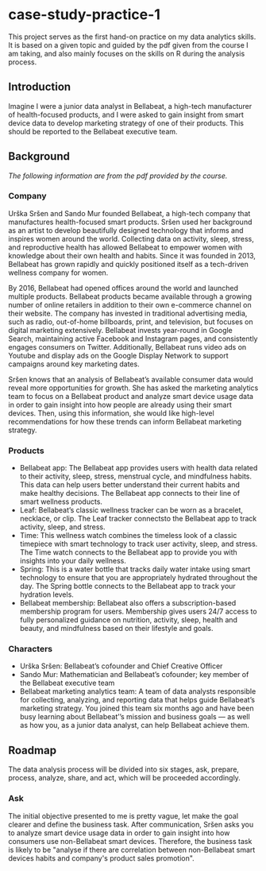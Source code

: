 # case-study-practice-1
This project serves as the first hand-on practice on my data analytics skills. It is based on a given topic and guided by the pdf given from the course I am taking, and also mainly focuses on the skills on R during the analysis process.

## Introduction
Imagine I were a junior data analyst in Bellabeat, a high-tech manufacturer of health-focused products, and I were asked to gain insight from smart device data to develop marketing strategy of one of their products. This should be reported to the Bellabeat executive team.

## Background
*The following information are from the pdf provided by the course.*
### Company
Urška Sršen and Sando Mur founded Bellabeat, a high-tech company that manufactures health-focused smart products. Sršen used her background as an artist to develop beautifully designed technology that informs and inspires women around the world. Collecting data on activity, sleep, stress, and reproductive health has allowed Bellabeat to empower women with knowledge about their own health and habits. Since it was founded in 2013, Bellabeat has grown rapidly and quickly positioned itself as a tech-driven wellness company for women.

By 2016, Bellabeat had opened offices around the world and launched multiple products. Bellabeat products became available through a growing number of online retailers in addition to their own e-commerce channel on their website. The company has invested in traditional advertising media, such as radio, out-of-home billboards, print, and television, but focuses on digital marketing extensively. Bellabeat invests year-round in Google Search, maintaining active Facebook and Instagram pages, and consistently engages consumers on Twitter. Additionally, Bellabeat runs video ads on Youtube and display ads on the Google Display Network to support campaigns around key marketing dates.

Sršen knows that an analysis of Bellabeat’s available consumer data would reveal more opportunities for growth. She has asked the marketing analytics team to focus on a Bellabeat product and analyze smart device usage data in order to gain insight into how people are already using their smart devices. Then, using this information, she would like high-level recommendations for how these trends can inform Bellabeat marketing strategy.

### Products 
* Bellabeat app: The Bellabeat app provides users with health data related to their activity, sleep, stress, menstrual cycle, and mindfulness habits. This data can help users better understand their current habits and
make healthy decisions. The Bellabeat app connects to their line of smart wellness products.
* Leaf: Bellabeat’s classic wellness tracker can be worn as a bracelet, necklace, or clip. The Leaf tracker connectsto the Bellabeat app to track activity, sleep, and stress.
* Time: This wellness watch combines the timeless look of a classic timepiece with smart technology to track user activity, sleep, and stress. The Time watch connects to the Bellabeat app to provide you with insights into your daily wellness.
* Spring: This is a water bottle that tracks daily water intake using smart technology to ensure that you are appropriately hydrated throughout the day. The Spring bottle connects to the Bellabeat app to track your hydration levels.
* Bellabeat membership: Bellabeat also offers a subscription-based membership program for users. Membership gives users 24/7 access to fully personalized guidance on nutrition, activity, sleep, health and beauty, and mindfulness based on their lifestyle and goals.

### Characters
* Urška Sršen: Bellabeat’s cofounder and Chief Creative Officer
* Sando Mur: Mathematician and Bellabeat’s cofounder; key member of the Bellabeat executive team
* Bellabeat marketing analytics team: A team of data analysts responsible for collecting, analyzing, and reporting data that helps guide Bellabeat’s marketing strategy. You joined this team six months ago and have been busy learning about Bellabeat’’s mission and business goals — as well as how you, as a junior data analyst, can help Bellabeat achieve them.


## Roadmap
The data analysis process will be divided into six stages, ask, prepare, process, analyze, share, and act, which will be proceeded accordingly.

### Ask
The initial objective presented to me is pretty vague, let make the goal clearer and define the business task.
After communication, Sršen asks you to analyze smart device usage data in order to gain insight into how consumers use non-Bellabeat smart devices.
Therefore, the business task is likely to be "analyse if there are correlation between non-Bellabeat smart devices habits and company's product sales promotion".
